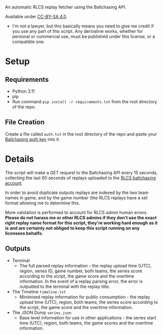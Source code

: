 An automatic RLCS replay fetcher using the Ballchasing API.

Available under [CC-BY-SA 4.0](https://creativecommons.org/licenses/by-sa/4.0/legalcode.txt).
* I'm not a lawyer, but this basically means you need to give me credit if you use any part of this script. Any derivative works, whether for personal or commercial use, must be published under this license, or a compatible one.

# Setup

## Requirements
* Python 3.11
* pip
* Run command `pip install -r requirements.txt` from the root directory of the repo.

## File Creation
Create a file called `auth.txt` in the root directory of the repo and paste your [Ballchasing auth key](https://ballchasing.com/upload) into it.

# Details
The script will make a GET request to the Ballchasing API every 15 seconds, collecting the last 60 seconds of replays uploaded to the [RLCS ballchasing account](https://ballchasing.com/?uploader=76561199225615730).

In order to avoid duplicate outputs replays are indexed by the two team names in game, and by the game number (the RLCS replays have a set format allowing me to determine this.

More validation is performed to account for RLCS admin human errors. **Please do not harass me or other RLCS admins if they don't use the exact right replay name format for this script, they're working hard enough as it is and are certainly not obliged to keep this script running on any licensees behalfs.**

## Outputs
* Terminal
    * The full parsed replay information - the replay upload time (UTC), region, series ID, game number, both teams, the series score according to the script, the game score and the overtime information. In the event of a replay parsing error, the error is outputted to the terminal with the replay title.
* The Timeline `timeline.txt`
    * Minimised replay information for public consumption - the replay upload time (UTC), region, both teams, the series score according to the script, the game score and the overtime information.
* The JSON Dump `series.json`
    * Base level information for use in other applications - the series start time (UTC), region, both teams, the game scores and the overtime information.
